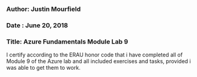 ### Author: Justin Mourfield
### Date : June 20, 2018
### Title: Azure Fundamentals Module Lab 9

I certify according to the ERAU honor code that i have completed all of Module 9 of the Azure lab and all included exercises and tasks, provided i was able to get them to work.